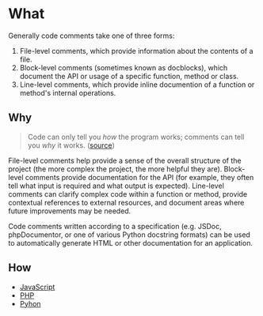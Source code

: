 # What

Generally code comments take one of three forms:

1. File-level comments, which provide information about the contents of a file.
2. Block-level comments (sometimes known as docblocks), which document the API or usage of a specific function, method or class.
3. Line-level comments, which provide inline documention of a function or method's internal operations.

## Why

> Code can only tell you _how_ the program works; comments can tell you _why_ it works. ([source](https://blog.codinghorror.com/code-tells-you-how-comments-tell-you-why/))

File-level comments help provide a sense of the overall structure of the project (the more complex the project, the more helpful they are). Block-level comments provide documentation for the API (for example, they often tell what input is required and what output is expected). Line-level comments can clarify complex code within a function or method, provide contextual references to external resources, and document areas where future improvements may be needed.

Code comments written according to a specification (e.g. JSDoc, phpDocumentor, or one of various Python docstring formats) can be used to automatically generate HTML or other documentation for an application.

## How

- [JavaScript](https://github.com/greatislander/laser-eye-comments/tree/dev/js/)
- [PHP](https://github.com/greatislander/laser-eye-comments/tree/dev/php/)
- [Pyhon](https://github.com/greatislander/laser-eye-comments/tree/dev/python/)
